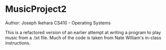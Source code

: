 # MusicProject2
Author: Joseph Ikehara
CS410 - Operating Systems

This is a refactored version of an earlier attempt at writing a program to play music from a .txt file.
Much of the code is taken from Nate William's in-class instructions.
